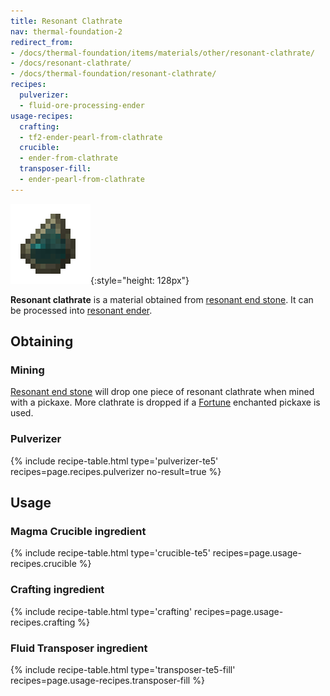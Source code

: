 ```yaml
---
title: Resonant Clathrate
nav: thermal-foundation-2
redirect_from:
- /docs/thermal-foundation/items/materials/other/resonant-clathrate/
- /docs/resonant-clathrate/
- /docs/thermal-foundation/resonant-clathrate/
recipes:
  pulverizer:
  - fluid-ore-processing-ender
usage-recipes:
  crafting:
  - tf2-ender-pearl-from-clathrate
  crucible:
  - ender-from-clathrate
  transposer-fill:
  - ender-pearl-from-clathrate
---
```


![Resonant clathrate](/assets/images/thermal-foundation/clathrate-ender.gif){:style="height: 128px"}


**Resonant clathrate** is a material obtained from [resonant end
stone](/docs/thermal-foundation-2/resonant-end-stone/). It can be processed into [resonant
ender](/docs/thermal-foundation-2/resonant-ender/).


Obtaining
---------

### Mining
[Resonant end stone](/docs/thermal-foundation-2/resonant-end-stone/) will drop one piece of resonant
clathrate when mined with a pickaxe. More clathrate is dropped if a
[Fortune](https://minecraft.gamepedia.com/Fortune) enchanted pickaxe is used.

### Pulverizer
{% include recipe-table.html type='pulverizer-te5' recipes=page.recipes.pulverizer no-result=true %}


Usage
-----

### Magma Crucible ingredient
{% include recipe-table.html type='crucible-te5' recipes=page.usage-recipes.crucible %}

### Crafting ingredient
{% include recipe-table.html type='crafting' recipes=page.usage-recipes.crafting %}

### Fluid Transposer ingredient
{% include recipe-table.html type='transposer-te5-fill' recipes=page.usage-recipes.transposer-fill %}
